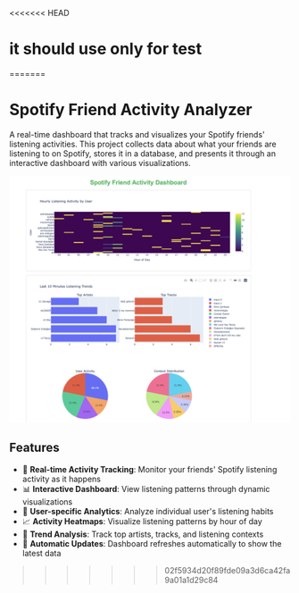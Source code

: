<<<<<<< HEAD
# it should use only for test
=======
# Spotify Friend Activity Analyzer

A real-time dashboard that tracks and visualizes your Spotify friends' listening activities. This project collects data about what your friends are listening to on Spotify, stores it in a database, and presents it through an interactive dashboard with various visualizations.

![Dashboard Preview](docs/dashboard_preview.png)

## Features

- 🎵 **Real-time Activity Tracking**: Monitor your friends' Spotify listening activity as it happens
- 📊 **Interactive Dashboard**: View listening patterns through dynamic visualizations
- 👥 **User-specific Analytics**: Analyze individual user's listening habits
- 📈 **Activity Heatmaps**: Visualize listening patterns by hour of day
- 🎨 **Trend Analysis**: Track top artists, tracks, and listening contexts
- 🔄 **Automatic Updates**: Dashboard refreshes automatically to show the latest data
>>>>>>> 02f5934d20f89fde09a3d6ca42fa9a01a1d29c84
